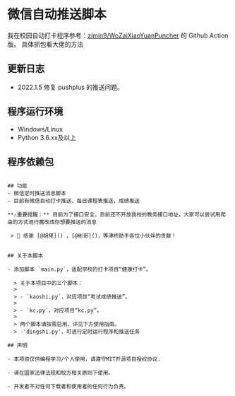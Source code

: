 # 微信自动推送脚本

我在校园自动打卡程序参考：[zimin9/WoZaiXiaoYuanPuncher](https://github.com/zimin9/WoZaiXiaoYuanPuncher) 的 Github Action 版。
具体抓包看大佬的方法
## 更新日志

- 2022.1.5 修复 pushplus 的推送问题。

## 程序运行环境
- Windows/Linux
- Python 3.6.xx及以上
## 程序依赖包
~~~pip install -r requirements.txt~~~

## 功能
- 微信定时推送消息脚本
- 目前有微信自动打卡推送，每日课程表推送，成绩推送

**⚠重要提醒：** 目前为了接口安全，目前还不开放我校的教务接口地址，大家可以尝试用爬虫的方式进行魔改成你想要推送的消息

 > 🎉 感谢 [@胡佬]() ，[@彬哥]()，等津桥助手各位小伙伴的贡献！


## 关于本脚本

- 添加脚本 `main.py`，适配学校的打卡项目“健康打卡”。

  > 关于本项目中的三个脚本：
  >
  > - `kaoshi.py`，对应项目“考试成绩推送”。
  >
  > - `kc.py`，对应项目“kc.py”。
  >
  > 两个脚本请按需启用，详见下方使用指南。
  > -'dingshi.py'，可进行定时运行程序和推送任务

## 声明

- 本项目仅供编程学习/个人使用，请遵守MIT开源项目授权协议.

- 请在国家法律法规和校方相关原则下使用。

- 开发者不对任何下载者和使用者的任何行为负责。
